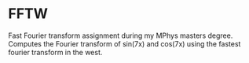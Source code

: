 # FFTW
Fast Fourier transform assignment during my MPhys masters degree.
Computes the Fourier transform of sin(7x) and cos(7x) using the fastest fourier transform in the west.
